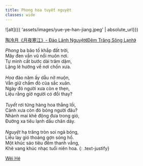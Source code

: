```yaml
---
title: Phong hoa tuyết nguyệt
classes: wide
---
```


![alt]({{ 'assets/images/yue-ye-han-jiang.jpeg' | absolute_url}})
> <cite>
<a target="_blank" href="https://www.sohu.com/a/446131110_488853">
陶冷月《月夜寒江》- Đào Lãnh Nguyệt《Đêm Trăng Sông Lạnh》
</a>
</cite>

*Phong* ba bão tố khắp đất trời,\
Mây đen vần vũ nổi muôn nơi.\
Tự mình cất bước dài trăm dặm,\
Lặng lẽ hướng về nơi chốn xưa.\
 \
*Hoa* đào năm ấy dẫu nở muộn,\
Vẫn giữ chấm đỏ của sắc xuân.\
Ngày đó người xưa còn e thẹn,\
Liệu rằng giờ người có đổi thay?\
 \
*Tuyết* rơi từng hàng hoa thẳng lối,\
Cảnh xưa còn đó bóng người đâu?\
Nhành mai khẽ động đưa trong gió,\
Đường xa tiêu lạnh dấu chân dày.\
 \
*Nguyệt* hạ trăng tròn soi ngả bóng,\
Liễu lay gió thoảng gợn sóng hồ.\
Một khúc sáo tiêu đêm thanh vắng,\
Khẽ vang khúc nhạc tuổi niên hoa.
{: .text-justify}

> <cite>
<a target="_blank" href="https://wei-he.xyz">Wéi Hé</a>
</cite>